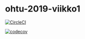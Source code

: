 # ohtu-2019-viikko1

[![CircleCI](https://circleci.com/gh/eevaalanko/ohtu-2019-viikko1.svg?style=svg)](https://circleci.com/gh/eevaalanko/ohtu-2019-viikko1)

[![codecov](https://codecov.io/gh/eevaalanko/ohtu-2019-viikko1/branch/master/graph/badge.svg)](https://codecov.io/gh/eevaalanko/ohtu-2019-viikko1)
